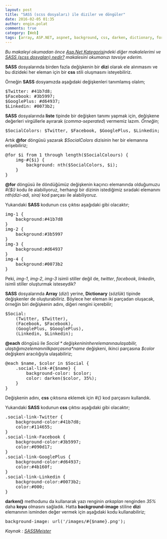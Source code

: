```yaml
---
layout: post
title: "SASS (scss dosyaları) ile diziler ve döngüler"
date: 2016-02-05 01:35
author: engin.polat
comments: true
category: [Web]
tags: [array, ASP.NET, aspnet, background, css, darken, dictionary, for, foreach, from, length, loop, sass, scss, style, stylesheet]
---
```

*Bu makaleyi okumadan önce <a href="/kategori/asp-net/" target="_blank" rel="noopener">Asp.Net Kategorisi</a>ndeki diğer makalelerimi ve <a href="http://www.enginpolat.com/sass-scss-dosyalari-nedir/" target="_blank" rel="noopener">SASS (scss dosyaları) nedir?</a> makalesini okumanızı tavsiye ederim.*

**SASS** dosyalarında birden fazla değişkenin bir **dizi** olarak ele alınmasını ve bu dizideki her eleman için bir **css** stili oluşmasını isteyebiliriz.

Örneğin **SASS** dosyamızda aşağıdaki değişkenleri tanımlamış olalım;

<pre>$Twitter: #41b7d8;
$Facebook: #3b5997;
$GooglePlus: #d64937;
$Linkedin: #0073b2;</pre>

**SASS** dosyalarında **liste** tipinde bir değişken tanımı yapmak için, değişkene değerleri virgüllerle ayırarak (*comma-seperated*) vermemiz lazım. *Örneğin*;

<pre class="brush:csharp">$SocialColors: $Twitter, $Facebook, $GooglePlus, $Linkedin;</pre>

Artık **@for** döngüsü yazarak *$SocialColors* dizisinin her bir elemanına erişebiliriz;

<pre class="brush:csharp">@for $i from 1 through length($SocialColours) {
    img-#{$i} {
        background: nth($SocialColors, $i);
    }
}</pre>

**@for** döngüsü ile döndüğümüz değişkenin kaçıncı elemanında olduğumuzu *#{$i}* kodu ile alabiliyoruz, herhangi bir dizinin istediğimiz sıradaki elemanını *nth(dizi-adi, sira)* kod parçası ile alabiliyoruz.

Yukarıdaki **SASS** kodunun css çıktısı aşağıdaki gibi olacaktır;

<pre class="brush:csharp">img-1 {
    background:#41b7d8
}
img-2 {
    background:#3b5997
}
img-3 {
    background:#d64937
}
img-4 {
    background:#0073b2
}</pre>

Peki, *img-1*, *img-2*, *img-3* isimli stiller değil de, *twitter*, *facebook*, *linkedin*, isimli stiller oluşturmak isteseydik?

**SASS** dosyalarında **Array** (*dizi*) yerine, **Dictionary** (*sözlük*) tipinde değişkenler de oluşturabiliriz. Böylece her eleman iki parçadan oluşacak, örneğin biri değişkenin adını, diğeri rengini içerebilir;

<pre class="brush:csharp">$Social:
    (Twitter, $Twitter),
    (Facebook, $Facebook),
    (GooglePlus, $GooglePlus),
    (Linkedin, $Linkedin);</pre>

**@each** döngüsü ile *$Social* değişkeninin her elemanına ulaşabilir, ulaştığımız elemanın ilk parçasına *$name* değişkeni, ikinci parçasına *$color* değişkeni aracılığıyla ulaşabiliriz;

<pre class="brush:csharp">@each $name, $color in $Social {
    .social-link-#{$name} {
        background-color: $color;
        color: darken($color, 35%);
    }
}</pre>

Değişkenin adını, **css** çıktısına eklemek için *#{}* kod parçasını kullandık.

Yukarıdaki **SASS** kodunun **css** çıktısı aşağıdaki gibi olacaktır;

<pre class="brush:csharp">.social-link-Twitter {
    background-color:#41b7d8;
    color:#114655;
}
.social-link-Facebook {
    background-color:#3b5997;
    color:#090d17;
}
.social-link-GooglePlus {
    background-color:#d64937;
    color:#4b160f;
}
.social-link-Linkedin {
    background-color:#0073b2;
    color:#000;
}</pre>

**darken()** methodunu da kullanarak yazı renginin *arkaplan* renginden *35%* daha **koyu** olmasını sağladık. Hatta **background-image** stiline **dizi** elemanının isminden değer vermek için aşağıdaki kodu kullanabiliriz;

<pre class="brush:csharp">background-image: url('/images/#{$name}.png');</pre>

*Kaynak : <a href="http://www.sassmeister.com/gist/9378629" target="_blank" rel="noopener">SASSMeister</a>*
